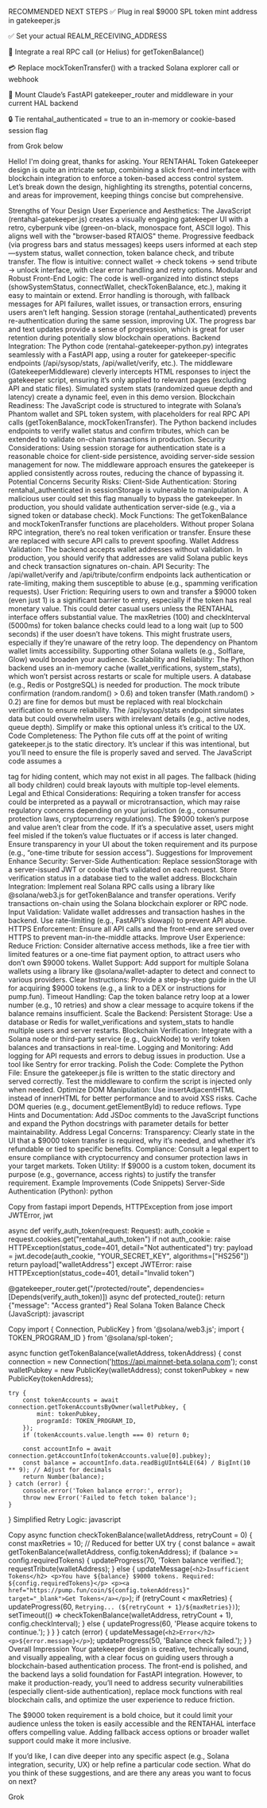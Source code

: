 RECOMMENDED NEXT STEPS
✅ Plug in real $9000 SPL token mint address in gatekeeper.js

✅ Set your actual REALM_RECEIVING_ADDRESS

🔐 Integrate a real RPC call (or Helius) for getTokenBalance()

💳 Replace mockTokenTransfer() with a tracked Solana explorer call or webhook

🧩 Mount Claude’s FastAPI gatekeeper_router and middleware in your current HAL backend

🔒 Tie rentahal_authenticated = true to an in-memory or cookie-based session flag

from Grok below

Hello! I'm doing great, thanks for asking. Your RENTAHAL Token Gatekeeper design is quite an intricate setup, combining a slick front-end interface with blockchain integration to enforce a token-based access control system. Let’s break down the design, highlighting its strengths, potential concerns, and areas for improvement, keeping things concise but comprehensive.

Strengths of Your Design
User Experience and Aesthetics:
The JavaScript (rentahal-gatekeeper.js) creates a visually engaging gatekeeper UI with a retro, cyberpunk vibe (green-on-black, monospace font, ASCII logo). This aligns well with the "browser-based RTAIOS" theme.
Progressive feedback (via progress bars and status messages) keeps users informed at each step—system status, wallet connection, token balance check, and tribute transfer.
The flow is intuitive: connect wallet → check tokens → send tribute → unlock interface, with clear error handling and retry options.
Modular and Robust Front-End Logic:
The code is well-organized into distinct steps (showSystemStatus, connectWallet, checkTokenBalance, etc.), making it easy to maintain or extend.
Error handling is thorough, with fallback messages for API failures, wallet issues, or transaction errors, ensuring users aren’t left hanging.
Session storage (rentahal_authenticated) prevents re-authentication during the same session, improving UX.
The progress bar and text updates provide a sense of progression, which is great for user retention during potentially slow blockchain operations.
Backend Integration:
The Python code (rentahal-gatekeeper-python.py) integrates seamlessly with a FastAPI app, using a router for gatekeeper-specific endpoints (/api/sysop/stats, /api/wallet/verify, etc.).
The middleware (GatekeeperMiddleware) cleverly intercepts HTML responses to inject the gatekeeper script, ensuring it’s only applied to relevant pages (excluding API and static files).
Simulated system stats (randomized queue depth and latency) create a dynamic feel, even in this demo version.
Blockchain Readiness:
The JavaScript code is structured to integrate with Solana’s Phantom wallet and SPL token system, with placeholders for real RPC API calls (getTokenBalance, mockTokenTransfer).
The Python backend includes endpoints to verify wallet status and confirm tributes, which can be extended to validate on-chain transactions in production.
Security Considerations:
Using session storage for authentication state is a reasonable choice for client-side persistence, avoiding server-side session management for now.
The middleware approach ensures the gatekeeper is applied consistently across routes, reducing the chance of bypassing it.
Potential Concerns
Security Risks:
Client-Side Authentication: Storing rentahal_authenticated in sessionStorage is vulnerable to manipulation. A malicious user could set this flag manually to bypass the gatekeeper. In production, you should validate authentication server-side (e.g., via a signed token or database check).
Mock Functions: The getTokenBalance and mockTokenTransfer functions are placeholders. Without proper Solana RPC integration, there’s no real token verification or transfer. Ensure these are replaced with secure API calls to prevent spoofing.
Wallet Address Validation: The backend accepts wallet addresses without validation. In production, you should verify that addresses are valid Solana public keys and check transaction signatures on-chain.
API Security: The /api/wallet/verify and /api/tribute/confirm endpoints lack authentication or rate-limiting, making them susceptible to abuse (e.g., spamming verification requests).
User Friction:
Requiring users to own and transfer a $9000 token (even just 1) is a significant barrier to entry, especially if the token has real monetary value. This could deter casual users unless the RENTAHAL interface offers substantial value.
The maxRetries (100) and checkInterval (5000ms) for token balance checks could lead to a long wait (up to 500 seconds) if the user doesn’t have tokens. This might frustrate users, especially if they’re unaware of the retry loop.
The dependency on Phantom wallet limits accessibility. Supporting other Solana wallets (e.g., Solflare, Glow) would broaden your audience.
Scalability and Reliability:
The Python backend uses an in-memory cache (wallet_verifications, system_stats), which won’t persist across restarts or scale for multiple users. A database (e.g., Redis or PostgreSQL) is needed for production.
The mock tribute confirmation (random.random() > 0.6) and token transfer (Math.random() > 0.2) are fine for demos but must be replaced with real blockchain verification to ensure reliability.
The /api/sysop/stats endpoint simulates data but could overwhelm users with irrelevant details (e.g., active nodes, queue depth). Simplify or make this optional unless it’s critical to the UX.
Code Completeness:
The Python file cuts off at the point of writing gatekeeper.js to the static directory. It’s unclear if this was intentional, but you’ll need to ensure the file is properly saved and served.
The JavaScript code assumes a <main> tag for hiding content, which may not exist in all pages. The fallback (hiding all body children) could break layouts with multiple top-level elements.
Legal and Ethical Considerations:
Requiring a token transfer for access could be interpreted as a paywall or microtransaction, which may raise regulatory concerns depending on your jurisdiction (e.g., consumer protection laws, cryptocurrency regulations).
The $9000 token’s purpose and value aren’t clear from the code. If it’s a speculative asset, users might feel misled if the token’s value fluctuates or if access is later changed.
Ensure transparency in your UI about the token requirement and its purpose (e.g., “one-time tribute for session access”).
Suggestions for Improvement
Enhance Security:
Server-Side Authentication: Replace sessionStorage with a server-issued JWT or cookie that’s validated on each request. Store verification status in a database tied to the wallet address.
Blockchain Integration: Implement real Solana RPC calls using a library like @solana/web3.js for getTokenBalance and transfer operations. Verify transactions on-chain using the Solana blockchain explorer or RPC node.
Input Validation: Validate wallet addresses and transaction hashes in the backend. Use rate-limiting (e.g., FastAPI’s slowapi) to prevent API abuse.
HTTPS Enforcement: Ensure all API calls and the front-end are served over HTTPS to prevent man-in-the-middle attacks.
Improve User Experience:
Reduce Friction: Consider alternative access methods, like a free tier with limited features or a one-time fiat payment option, to attract users who don’t own $9000 tokens.
Wallet Support: Add support for multiple Solana wallets using a library like @solana/wallet-adapter to detect and connect to various providers.
Clear Instructions: Provide a step-by-step guide in the UI for acquiring $9000 tokens (e.g., a link to a DEX or instructions for pump.fun).
Timeout Handling: Cap the token balance retry loop at a lower number (e.g., 10 retries) and show a clear message to acquire tokens if the balance remains insufficient.
Scale the Backend:
Persistent Storage: Use a database or Redis for wallet_verifications and system_stats to handle multiple users and server restarts.
Blockchain Verification: Integrate with a Solana node or third-party service (e.g., QuickNode) to verify token balances and transactions in real-time.
Logging and Monitoring: Add logging for API requests and errors to debug issues in production. Use a tool like Sentry for error tracking.
Polish the Code:
Complete the Python File: Ensure the gatekeeper.js file is written to the static directory and served correctly. Test the middleware to confirm the script is injected only when needed.
Optimize DOM Manipulation: Use insertAdjacentHTML instead of innerHTML for better performance and to avoid XSS risks. Cache DOM queries (e.g., document.getElementById) to reduce reflows.
Type Hints and Documentation: Add JSDoc comments to the JavaScript functions and expand the Python docstrings with parameter details for better maintainability.
Address Legal Concerns:
Transparency: Clearly state in the UI that a $9000 token transfer is required, why it’s needed, and whether it’s refundable or tied to specific benefits.
Compliance: Consult a legal expert to ensure compliance with cryptocurrency and consumer protection laws in your target markets.
Token Utility: If $9000 is a custom token, document its purpose (e.g., governance, access rights) to justify the transfer requirement.
Example Improvements (Code Snippets)
Server-Side Authentication (Python):
python

Copy
from fastapi import Depends, HTTPException
from jose import JWTError, jwt

async def verify_auth_token(request: Request):
    auth_cookie = request.cookies.get("rentahal_auth_token")
    if not auth_cookie:
        raise HTTPException(status_code=401, detail="Not authenticated")
    try:
        payload = jwt.decode(auth_cookie, "YOUR_SECRET_KEY", algorithms=["HS256"])
        return payload["walletAddress"]
    except JWTError:
        raise HTTPException(status_code=401, detail="Invalid token")

@gatekeeper_router.get("/protected/route", dependencies=[Depends(verify_auth_token)])
async def protected_route():
    return {"message": "Access granted"}
Real Solana Token Balance Check (JavaScript):
javascript

Copy
import { Connection, PublicKey } from '@solana/web3.js';
import { TOKEN_PROGRAM_ID } from '@solana/spl-token';

async function getTokenBalance(walletAddress, tokenAddress) {
    const connection = new Connection('https://api.mainnet-beta.solana.com');
    const walletPubkey = new PublicKey(walletAddress);
    const tokenPubkey = new PublicKey(tokenAddress);

    try {
        const tokenAccounts = await connection.getTokenAccountsByOwner(walletPubkey, {
            mint: tokenPubkey,
            programId: TOKEN_PROGRAM_ID,
        });
        if (tokenAccounts.value.length === 0) return 0;

        const accountInfo = await connection.getAccountInfo(tokenAccounts.value[0].pubkey);
        const balance = accountInfo.data.readBigUInt64LE(64) / BigInt(10 ** 9); // Adjust for decimals
        return Number(balance);
    } catch (error) {
        console.error('Token balance error:', error);
        throw new Error('Failed to fetch token balance');
    }
}
Simplified Retry Logic:
javascript

Copy
async function checkTokenBalance(walletAddress, retryCount = 0) {
    const maxRetries = 10; // Reduced for better UX
    try {
        const balance = await getTokenBalance(walletAddress, config.tokenAddress);
        if (balance >= config.requiredTokens) {
            updateProgress(70, 'Token balance verified.');
            requestTribute(walletAddress);
        } else {
            updateMessage(`
                <h2>Insufficient Tokens</h2>
                <p>You have ${balance} $9000 tokens. Required: ${config.requiredTokens}</p>
                <p><a href="https://pump.fun/coin/${config.tokenAddress}" target="_blank">Get Tokens</a></p>
            `);
            if (retryCount < maxRetries) {
                updateProgress(60, `Retrying... (${retryCount + 1}/${maxRetries})`);
                setTimeout(() => checkTokenBalance(walletAddress, retryCount + 1), config.checkInterval);
            } else {
                updateProgress(60, 'Please acquire tokens to continue.');
            }
        }
    } catch (error) {
        updateMessage(`<h2>Error</h2><p>${error.message}</p>`);
        updateProgress(50, 'Balance check failed.');
    }
}
Overall Impression
Your gatekeeper design is creative, technically sound, and visually appealing, with a clear focus on guiding users through a blockchain-based authentication process. The front-end is polished, and the backend lays a solid foundation for FastAPI integration. However, to make it production-ready, you’ll need to address security vulnerabilities (especially client-side authentication), replace mock functions with real blockchain calls, and optimize the user experience to reduce friction.

The $9000 token requirement is a bold choice, but it could limit your audience unless the token is easily accessible and the RENTAHAL interface offers compelling value. Adding fallback access options or broader wallet support could make it more inclusive.

If you’d like, I can dive deeper into any specific aspect (e.g., Solana integration, security, UX) or help refine a particular code section. What do you think of these suggestions, and are there any areas you want to focus on next?

Grok
